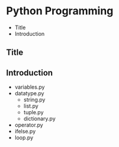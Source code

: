 # Python Programming
- Title
- Introduction

## Title
## Introduction
- variables.py
- datatype.py
	- string.py
	- list.py
	- tuple.py
	- dictionary.py
- operator.py
- ifelse.py
- loop.py

